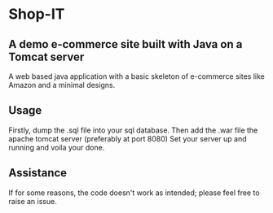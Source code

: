 # Shop-IT
## A demo e-commerce site built with Java on a Tomcat server

A web based java application with a basic skeleton of e-commerce sites like Amazon and a minimal designs. 

## Usage
Firstly, dump the .sql file into your sql database.
Then add the .war file the apache tomcat server (preferably at port 8080)
Set your server up and running and voila your done.

## Assistance
If for some reasons, the code doesn't work as intended; please feel free to raise an issue.
